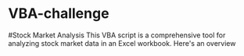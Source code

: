 # VBA-challenge
#Stock Market Analysis
This VBA script is a comprehensive tool for analyzing stock market data in an Excel workbook. Here's an overview
